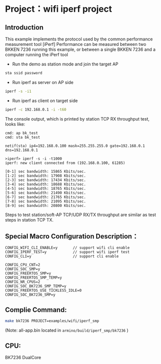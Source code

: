 # Project：wifi iperf project

## Introduction
This example implements the protocol used by the common performance measurement tool [iPerf]
Performance can be measured between two BKKEN 7236 running this example, or between a single BKKEN 7236 and a computer running the iPerf tool

* Run the demo as station mode and join the target AP
```sh
sta ssid password
```

* Run iperf as server on AP side

```sh
iperf -s -i1
```

* Run iperf as client on target side

```sh
iperf -c 192.168.0.1 -i -t60
```

The console output, which is printed by station TCP RX throughput test, looks like:

```
cmd: ap bk_test
cmd: sta bk_test

netif(sta) ip4=192.168.0.100 mask=255.255.255.0 gate=192.168.0.1 dns=192.168.0.1

>iperf> iperf -s -i -t1000
iperf: new client connected from (192.168.0.100, 61285)
```

```
[0-1] sec bandwidth: 15865 Kbits/sec.
[1-2] sec bandwidth: 17908 Kbits/sec.
[2-3] sec bandwidth: 17434 Kbits/sec.
[3-4] sec bandwidth: 18688 Kbits/sec.
[4-5] sec bandwidth: 18765 Kbits/sec.
[5-6] sec bandwidth: 21490 Kbits/sec.
[6-7] sec bandwidth: 21765 Kbits/sec.
[7-8] sec bandwidth: 21095 Kbits/sec.
[8-9] sec bandwidth: 20800 Kbits/sec.
```

Steps to test station/soft-AP TCP/UDP RX/TX throughput are similar as test steps in station TCP TX.

## Special Macro Configuration Description：

```
CONFIG_WIFI_CLI_ENABLE=y       // support wifi cli enable
CONFIG_IPERF_TEST=y            // support wifi iperf test
CONFIG_CLI=y                   // support cli enable

CONFIG_CPU_CNT=2
CONFIG_SOC_SMP=y
CONFIG_FREERTOS_SMP=y
CONFIG_FREERTOS_SMP_TEMP=y
CONFIG_NR_CPUS=2
CONFIG_SOC_BK7236_SMP_TEMP=y
CONFIG_FREERTOS_USE_TICKLESS_IDLE=0
CONFIG_SOC_BK7236_SMP=y
```

## Complie Command:

```sh
make bk7236 PROJECT=examples/wifi/iperf_smp
```

(Note: all-app.bin located in `armino/build/iperf_smp/bk7236` )

## CPU:
BK7236 DualCore

